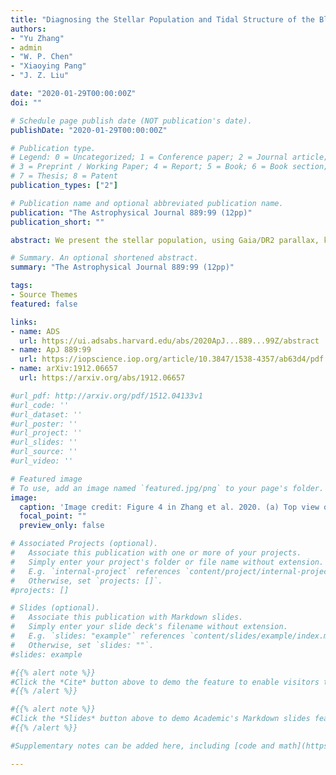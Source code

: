 ```yaml
---
title: "Diagnosing the Stellar Population and Tidal Structure of the Blanco1 Star Cluster"
authors:
- "Yu Zhang"
- admin
- "W. P. Chen"
- "Xiaoying Pang"
- "J. Z. Liu"

date: "2020-01-29T00:00:00Z"
doi: ""

# Schedule page publish date (NOT publication's date).
publishDate: "2020-01-29T00:00:00Z"

# Publication type.
# Legend: 0 = Uncategorized; 1 = Conference paper; 2 = Journal article;
# 3 = Preprint / Working Paper; 4 = Report; 5 = Book; 6 = Book section;
# 7 = Thesis; 8 = Patent
publication_types: ["2"]

# Publication name and optional abbreviated publication name.
publication: "The Astrophysical Journal 889:99 (12pp)"
publication_short: ""

abstract: We present the stellar population, using Gaia/DR2 parallax, kinematics, and photometry, of the young ($\sim 100$Myr), nearby ($\sim 230$pc) open cluster, Blanco1.  A total of 644 member candidates are identified via the unsupervised machine learning method StarGO to find the clustering in the 5-dimensional position and proper motion parameter ($X$, $Y$, $Z$, $\mu_\alpha \cos\delta$, $\mu_\delta$) space. Within the tidal radius of $10.0 \pm 0.3$pc, there are 488 member candidates, 3 times more than those outside. Seen toward the Galactic South Pole, Blanco\,1 renders a vintage view of its morphology in the Galactic plane. A leading tail and a trailing tail, each of 50--60pc, are found for the first time for this cluster, with stars further from the cluster center streaming away faster, manifest stellar stripping. Blanco1 has a total detected mass of $285\pm32$ M$_{\odot}$ with a mass function consistent with a slope of $\alpha=1.35\pm0.2$ in the sense of $dN/dm \propto m^{-\alpha}$, in the mass range of $0.25$--$2.51$ M$_{\odot}$, where $N$ is the number of members and $m$ is stellar mass. A Minimum Spanning Tree ($\Lambda_{\rm MSR}$) analysis shows the cluster to be moderately mass segregated among the most massive members ($\gtrsim 1.4$ M$_{\odot}$), suggesting an early stage of dynamical disintegration.

# Summary. An optional shortened abstract.
summary: "The Astrophysical Journal 889:99 (12pp)"

tags:
- Source Themes
featured: false

links:
- name: ADS
  url: https://ui.adsabs.harvard.edu/abs/2020ApJ...889...99Z/abstract
- name: ApJ 889:99
  url: https://iopscience.iop.org/article/10.3847/1538-4357/ab63d4/pdf
- name: arXiv:1912.06657
  url: https://arxiv.org/abs/1912.06657

#url_pdf: http://arxiv.org/pdf/1512.04133v1
#url_code: ''
#url_dataset: ''
#url_poster: ''
#url_project: ''
#url_slides: ''
#url_source: ''
#url_video: ''

# Featured image
# To use, add an image named `featured.jpg/png` to your page's folder.
image:
  caption: 'Image credit: Figure 4 in Zhang et al. 2020. (a) Top view of Blanco1; (b) PM plot'
  focal_point: ""
  preview_only: false

# Associated Projects (optional).
#   Associate this publication with one or more of your projects.
#   Simply enter your project's folder or file name without extension.
#   E.g. `internal-project` references `content/project/internal-project/index.md`.
#   Otherwise, set `projects: []`.
#projects: []

# Slides (optional).
#   Associate this publication with Markdown slides.
#   Simply enter your slide deck's filename without extension.
#   E.g. `slides: "example"` references `content/slides/example/index.md`.
#   Otherwise, set `slides: ""`.
#slides: example

#{{% alert note %}}
#Click the *Cite* button above to demo the feature to enable visitors to import publication metadata into their reference #management software.
#{{% /alert %}}

#{{% alert note %}}
#Click the *Slides* button above to demo Academic's Markdown slides feature.
#{{% /alert %}}

#Supplementary notes can be added here, including [code and math](https://sourcethemes.com/academic/docs/writing-markdown-#latex/).

---
```

